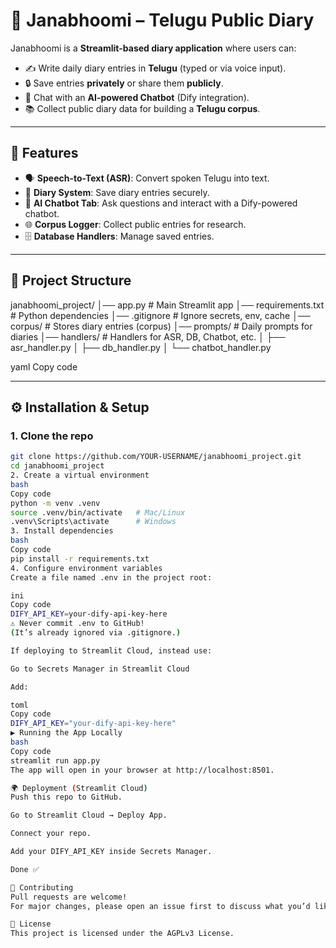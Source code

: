 # 🌿 Janabhoomi – Telugu Public Diary

Janabhoomi is a **Streamlit-based diary application** where users can:
- ✍️ Write daily diary entries in **Telugu** (typed or via voice input).
- 🔒 Save entries **privately** or share them **publicly**.
- 🤖 Chat with an **AI-powered Chatbot** (Dify integration).
- 📚 Collect public diary data for building a **Telugu corpus**.

---

## 🚀 Features
- 🗣️ **Speech-to-Text (ASR)**: Convert spoken Telugu into text.
- 📝 **Diary System**: Save diary entries securely.
- 💬 **AI Chatbot Tab**: Ask questions and interact with a Dify-powered chatbot.
- 🌐 **Corpus Logger**: Collect public entries for research.
- 🗄️ **Database Handlers**: Manage saved entries.

---

## 📂 Project Structure
janabhoomi_project/
│── app.py # Main Streamlit app
│── requirements.txt # Python dependencies
│── .gitignore # Ignore secrets, env, cache
│── corpus/ # Stores diary entries (corpus)
│── prompts/ # Daily prompts for diaries
│── handlers/ # Handlers for ASR, DB, Chatbot, etc.
│ ├── asr_handler.py
│ ├── db_handler.py
│ └── chatbot_handler.py

yaml
Copy code

---

## ⚙️ Installation & Setup

### 1. Clone the repo
```bash
git clone https://github.com/YOUR-USERNAME/janabhoomi_project.git
cd janabhoomi_project
2. Create a virtual environment
bash
Copy code
python -m venv .venv
source .venv/bin/activate   # Mac/Linux
.venv\Scripts\activate      # Windows
3. Install dependencies
bash
Copy code
pip install -r requirements.txt
4. Configure environment variables
Create a file named .env in the project root:

ini
Copy code
DIFY_API_KEY=your-dify-api-key-here
⚠️ Never commit .env to GitHub!
(It’s already ignored via .gitignore.)

If deploying to Streamlit Cloud, instead use:

Go to Secrets Manager in Streamlit Cloud

Add:

toml
Copy code
DIFY_API_KEY="your-dify-api-key-here"
▶️ Running the App Locally
bash
Copy code
streamlit run app.py
The app will open in your browser at http://localhost:8501.

🌍 Deployment (Streamlit Cloud)
Push this repo to GitHub.

Go to Streamlit Cloud → Deploy App.

Connect your repo.

Add your DIFY_API_KEY inside Secrets Manager.

Done ✅

👥 Contributing
Pull requests are welcome!
For major changes, please open an issue first to discuss what you’d like to change.

📜 License
This project is licensed under the AGPLv3 License.

